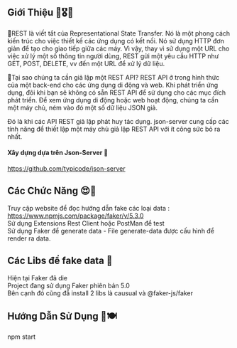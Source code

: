 ## Giới Thiệu 🥉🎖🥇
🎇REST là viết tắt của Representational State Transfer. Nó là một phong cách kiến ​​trúc cho việc thiết kế các ứng dụng có kết nối. Nó sử dụng HTTP đơn giản để tạo cho giao tiếp giữa các máy. Vì vậy, thay vì sử dụng một URL cho việc xử lý một số thông tin người dùng, REST gửi một yêu cầu HTTP như GET, POST, DELETE, vv đến một URL để xử lý dữ liệu.<br>

🎇Tại sao chúng ta cần giả lập một REST API?
REST API ở trong hình thức của một back-end cho các ứng dụng di động và web. Khi phát triển ứng dụng, đôi khi bạn sẽ không có sẵn REST API để sử dụng cho các mục đích phát triển. Để xem ứng dụng di động hoặc web hoạt động, chúng ta cần một máy chủ, ném vào đó một số dữ liệu JSON giả.<br>

Đó là khi các API REST giả lập phát huy tác dụng. json-server cung cấp các tính năng để thiết lập một máy chủ giả lập REST API với ít công sức bỏ ra nhất.<br>

#### Xây dựng dựa trên Json-Server 👏
https://github.com/typicode/json-server

## Các Chức Năng 😍🚥
Truy cập website để đọc hướng dẫn fake các loại data : https://www.npmjs.com/package/faker/v/5.3.0<br>
Sử dụng Extensions Rest Client hoặc PostMan để test<br>
Sử dụng Faker để generate data - File generate-data được cấu hình để render ra data.

## Các Libs để fake data 🌿
Hiện tại Faker đã die<br>
Project đang sử dụng Faker phiên bản 5.0<br>
Bên cạnh đó cũng đẵ install 2 libs là causual và @faker-js/faker

## Hướng Dẫn Sử Dụng 🍴🍽
npm start